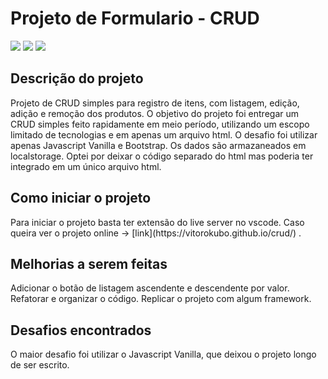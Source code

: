 <h1>Projeto de Formulario - CRUD</h1>

<div>
<img src="https://img.shields.io/badge/javascript-F7DF1E?style=for-the-badge&logo=javascript&logoColor=white"/>
<img src="https://img.shields.io/badge/html5-E34F26?style=for-the-badge&logo=html5&logoColor=white"/>
<img src="https://img.shields.io/badge/bootstrap-7952B3?style=for-the-badge&logo=bootstrap&logoColor=white"/>
</div>

<h2 id='descrição'>Descrição do projeto</h2>
Projeto de CRUD simples para registro de itens, com listagem, edição, adição e remoção dos produtos.
O objetivo do projeto foi entregar um CRUD simples feito rapidamente em meio período, utilizando um escopo limitado de tecnologias e em apenas um arquivo html.
O desafio foi utilizar apenas Javascript Vanilla e Bootstrap. Os dados são armazaneados em localstorage.
Optei por deixar o código separado do html mas poderia ter integrado em um único arquivo html.

<h2 id='Iniciar o projeto'>Como iniciar o projeto</h2>
Para iniciar o projeto basta ter extensão do live server no vscode.
Caso queira ver o projeto online -> [link](https://vitorokubo.github.io/crud/) .

<h2>Melhorias a serem feitas</h2>
Adicionar o botão de listagem ascendente e descendente por valor.
Refatorar e organizar o código. Replicar o projeto com algum framework.

<h2>Desafios encontrados</h2>
O maior desafio foi utilizar o Javascript Vanilla, que deixou o projeto longo de ser escrito.
